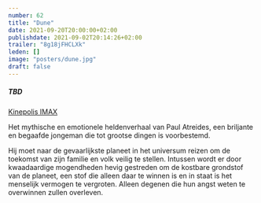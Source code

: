 ```yaml
---
number: 62
title: "Dune"
date: 2021-09-20T20:00:00+02:00
publishdate: 2021-09-02T20:14:26+02:00
trailer: "8g18jFHCLXk"
leden: [] 
image: "posters/dune.jpg"
draft: false
---
```


##### TBD

[Kinepolis IMAX](https://kinepolis.be/nl/films/dune)

Het mythische en emotionele heldenverhaal van Paul Atreides, een briljante en begaafde
jongeman die tot grootse dingen is voorbestemd.
<!--more-->
Hij moet naar de gevaarlijkste planeet in het universum reizen om de toekomst van zijn
familie en volk veilig te stellen. Intussen wordt er door kwaadaardige mogendheden hevig
gestreden om de kostbare grondstof van de planeet, een stof die alleen daar te winnen
is en in staat is het menselijk vermogen te vergroten. Alleen degenen die hun angst
weten te overwinnen zullen overleven.
